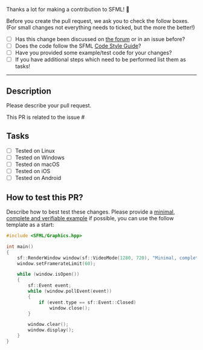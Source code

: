 Thanks a lot for making a contribution to SFML! 🙂

Before you create the pull request, we ask you to check the follow boxes. (For small changes not everything needs to ticked, but the more the better!)

* [ ] Has this change been discussed on [the forum](https://en.sfml-dev.org/forums/index.php#c3) or in an issue before?
* [ ] Does the code follow the SFML [Code Style Guide](https://www.sfml-dev.org/style.php)?
* [ ] Have you provided some example/test code for your changes?
* [ ] If you have additional steps which need to be performed list them as tasks!

----

## Description

Please describe your pull request.

This PR is related to the issue #

## Tasks

* [ ] Tested on Linux
* [ ] Tested on Windows
* [ ] Tested on macOS
* [ ] Tested on iOS
* [ ] Tested on Android

## How to test this PR?

Describe how to best test these changes. Please provide a [minimal, complete and verifiable example](https://stackoverflow.com/help/mcve) if possible, you can use the follow template as a start:

```cpp
#include <SFML/Graphics.hpp>

int main()
{
    sf::RenderWindow window(sf::VideoMode(1280, 720), "Minimal, complete and verifiable example");
    window.setFramerateLimit(60);

    while (window.isOpen())
    {
        sf::Event event;
        while (window.pollEvent(event))
        {
            if (event.type == sf::Event::Closed)
                window.close();
        }

        window.clear();
        window.display();
    }
}
```